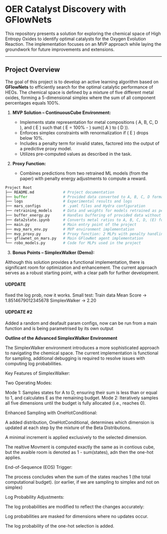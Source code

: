 # OER Catalyst Discovery with GFlowNets

This repository presents a solution for exploring the chemical space of High Entropy Oxides to identify optimal catalysts for the Oxygen Evolution Reaction. The implementation focuses on an MVP approach while laying the groundwork for future improvements and extensions.

---

## Project Overview

The goal of this project is to develop an active learning  algorithm based on **GFlowNets** to efficiently search for the optimal catalytic performance of HEOs. The chemical space is defined by a mixture of five different metal oxides, forming a 5-dimensional simplex where the sum of all component percentages equals 100%.

1. **MVP Solution – ContinuousCube Environment:**
   - Implements state representation for metal compositions \( A, B, C, D \), and \( E \) such that \( E = 100\% - \) sum(\( A \) to \( D \)).
   - Enforces simplex constraints with renormalization if \( E \) drops below 10%.
   - Includes a penalty term for invalid states, factored into the output of a predictive proxy model.
   - Utilizes pre-computed values as described in the task.

2. **Proxy Function:**
   - Combines predictions from two retrained ML models (from the paper) with penalty energy adjustments to compute a reward.


`````python
Project Root
├── README.md             # Project documentation
├── buffer                # Provided data converted to A, B, C, D format
├── logs                  # Experimental results and logs
├── mars_configs          # .yaml files and Hydra configuration
├── retraining_models     # Data and weights for models retrained as per the provided paper
├── buffer_energy.py      # Handles buffering of provided data without sampling from the proxy
├── data2state.ipynb      # Converts metal ratios to A, B, C, D, (E) format and back
├── main.py               # Main entry point of the project
├── mvp_mars_env.py       # MVP environment implementation
├── mvp_proxy.py          # Proxy function: 2 MLPs with penalty handling
├── gflownet_on_mars.py   # Main GFlowNet agent implementation
└── robo_models.py        # Code for MLPs used in the project
`````





3. **Bonus Points – SimplexWalker (Demo):**

Although this solution provides a functional implementation, there is significant room for optimization and enhancement. The current approach serves as a robust starting point, with a clear path for further development.

#### UDPDATE 

fixed the log prob, now it works. Small test: Train data Mean Score -> 1.8514679012345678 SimplexWalker -> 2.20 
#### UDPDATE #2

Added a random and deafault param configs, now can be run from a main function and is being parametrised by its own output

**Outline of the Advanced SimplexWalker Environment**

The SimplexWalker environment introduces a more sophisticated approach to navigating the chemical space. The current implementation is functional for sampling, additional debugging is required to resolve issues with computing log probabilities.

Key Features of SimplexWalker:

Two Operating Modes:

Mode 1: Samples states for A to D, ensuring their sum is less than or equal to 1, and calculates E as the remaining budget.
Mode 2: Iteratively samples all five dimensions until the budget is fully allocated (i.e., reaches 0).

Enhanced Sampling with OneHotConditional:

A added distribution, OneHotConditional, determines which dimension is updated at each step by the mixture of the Beta Distributions.

A minimal increment is applied exclusively to the selected dimension.

The realtive Movment is computed exactly the same as in contious cube, but the avaible room is denoted as 1 - sum(states), adn then the one-hot applies.

End-of-Sequence (EOS) Trigger:

The process concludes when the sum of the states reaches 1 (the total computational budget). (or earlier, if we are sampling to simplex and not on simplex)

Log Probability Adjustments:

The log probabilities are modified to reflect the changes accurately:

Log probabilities are masked for dimensions where no updates occur.

The log probability of the one-hot selection is added.










